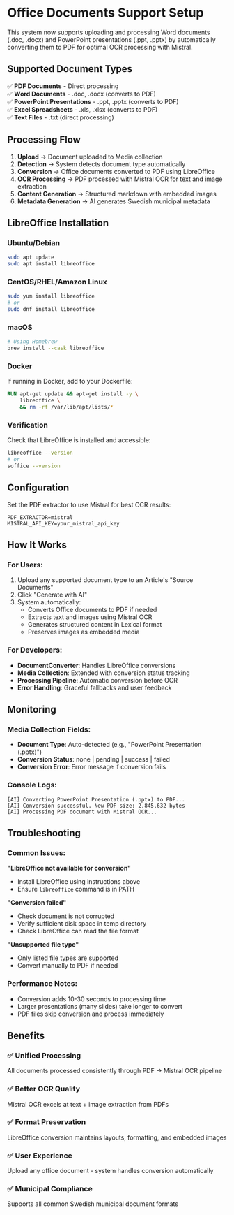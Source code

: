 # Office Documents Support Setup

This system now supports uploading and processing Word documents (.doc, .docx) and PowerPoint presentations (.ppt, .pptx) by automatically converting them to PDF for optimal OCR processing with Mistral.

## Supported Document Types

✅ **PDF Documents** - Direct processing  
✅ **Word Documents** - .doc, .docx (converts to PDF)  
✅ **PowerPoint Presentations** - .ppt, .pptx (converts to PDF)  
✅ **Excel Spreadsheets** - .xls, .xlsx (converts to PDF)  
✅ **Text Files** - .txt (direct processing)

## Processing Flow

1. **Upload** → Document uploaded to Media collection
2. **Detection** → System detects document type automatically  
3. **Conversion** → Office documents converted to PDF using LibreOffice
4. **OCR Processing** → PDF processed with Mistral OCR for text and image extraction
5. **Content Generation** → Structured markdown with embedded images
6. **Metadata Generation** → AI generates Swedish municipal metadata

## LibreOffice Installation

### Ubuntu/Debian
```bash
sudo apt update
sudo apt install libreoffice
```

### CentOS/RHEL/Amazon Linux
```bash
sudo yum install libreoffice
# or
sudo dnf install libreoffice
```

### macOS
```bash
# Using Homebrew
brew install --cask libreoffice
```

### Docker
If running in Docker, add to your Dockerfile:
```dockerfile
RUN apt-get update && apt-get install -y \
    libreoffice \
    && rm -rf /var/lib/apt/lists/*
```

### Verification
Check that LibreOffice is installed and accessible:
```bash
libreoffice --version
# or
soffice --version
```

## Configuration

Set the PDF extractor to use Mistral for best OCR results:
```env
PDF_EXTRACTOR=mistral
MISTRAL_API_KEY=your_mistral_api_key
```

## How It Works

### For Users:
1. Upload any supported document type to an Article's "Source Documents"
2. Click "Generate with AI" 
3. System automatically:
   - Converts Office documents to PDF if needed
   - Extracts text and images using Mistral OCR
   - Generates structured content in Lexical format
   - Preserves images as embedded media

### For Developers:
- **DocumentConverter**: Handles LibreOffice conversions
- **Media Collection**: Extended with conversion status tracking
- **Processing Pipeline**: Automatic conversion before OCR
- **Error Handling**: Graceful fallbacks and user feedback

## Monitoring

### Media Collection Fields:
- **Document Type**: Auto-detected (e.g., "PowerPoint Presentation (.pptx)")
- **Conversion Status**: none | pending | success | failed  
- **Conversion Error**: Error message if conversion fails

### Console Logs:
```
[AI] Converting PowerPoint Presentation (.pptx) to PDF...
[AI] Conversion successful. New PDF size: 2,845,632 bytes
[AI] Processing PDF document with Mistral OCR...
```

## Troubleshooting

### Common Issues:

**"LibreOffice not available for conversion"**
- Install LibreOffice using instructions above
- Ensure `libreoffice` command is in PATH

**"Conversion failed"**
- Check document is not corrupted
- Verify sufficient disk space in temp directory
- Check LibreOffice can read the file format

**"Unsupported file type"** 
- Only listed file types are supported
- Convert manually to PDF if needed

### Performance Notes:
- Conversion adds 10-30 seconds to processing time
- Larger presentations (many slides) take longer to convert
- PDF files skip conversion and process immediately

## Benefits

### ✅ **Unified Processing**
All documents processed consistently through PDF → Mistral OCR pipeline

### ✅ **Better OCR Quality** 
Mistral OCR excels at text + image extraction from PDFs

### ✅ **Format Preservation**
LibreOffice conversion maintains layouts, formatting, and embedded images

### ✅ **User Experience**
Upload any office document - system handles conversion automatically

### ✅ **Municipal Compliance**
Supports all common Swedish municipal document formats